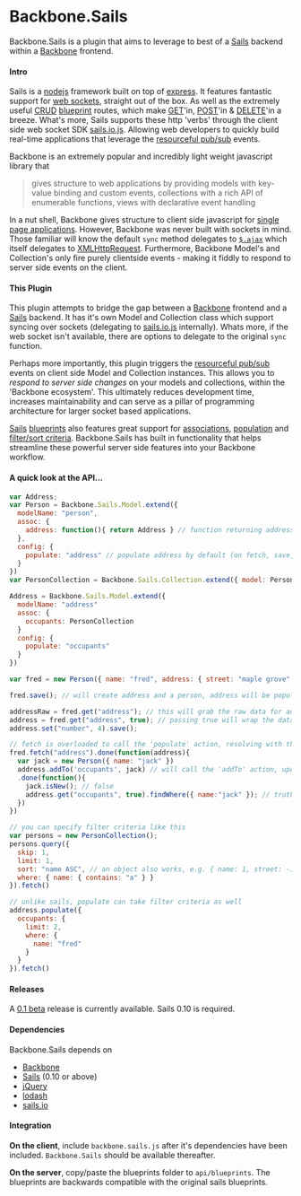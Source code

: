 Backbone.Sails
==============

Backbone.Sails is a plugin that aims to leverage to best of a [Sails](http://sailsjs.org/#/) backend within a [Backbone](http://backbonejs.org/#) frontend.

#### Intro

Sails is a [nodejs](http://nodejs.org/) framework built on top of [express](http://expressjs.com/). It features fantastic support for [web sockets](https://developer.mozilla.org/en-US/docs/WebSockets), straight out of the box. As well as the extremely useful [CRUD](http://en.wikipedia.org/wiki/Create,_read,_update_and_delete) [blueprint](http://sailsjs.org/#/documentation/reference/blueprint-api) routes, which make [GET](http://en.wikipedia.org/wiki/Hypertext_Transfer_Protocol#Request_methods)'in, [POST](http://en.wikipedia.org/wiki/Hypertext_Transfer_Protocol#Request_methods)'in & [DELETE](http://en.wikipedia.org/wiki/Hypertext_Transfer_Protocol#Request_methods)'in a breeze. What's more, Sails supports these http 'verbs' through the client side web socket SDK [sails.io.js](https://github.com/balderdashy/sails.io.js). Allowing web developers to quickly build real-time applications that leverage the [resourceful pub/sub](http://sailsjs.org/#/documentation/reference/websockets/resourceful-pubsub) events.

Backbone is an extremely popular and incredibly light weight javascript library that

> gives structure to web applications by providing models with key-value binding and custom events, collections with a rich API of enumerable functions, views with declarative event handling

In a nut shell, Backbone gives structure to client side javascript for [single page applications](http://en.wikipedia.org/wiki/Single-page_application). However, Backbone was never built with sockets in mind. Those familiar will know the default `sync` method delegates to [`$.ajax`](http://api.jquery.com/jQuery.ajax/) which itself delegates to [XMLHttpRequest](https://developer.mozilla.org/en-US/docs/Web/API/XMLHttpRequest). Furthermore, Backbone Model's and Collection's only fire purely clientside events - making it fiddly to respond to server side events on the client.

#### This Plugin

This plugin attempts to bridge the gap between a [Backbone](http://backbonejs.org/#) frontend and a [Sails](http://sailsjs.org/#/) backend. It has it's own Model and Collection class which support syncing over sockets (delegating to [sails.io.js](https://github.com/balderdashy/sails.io.js) internally). Whats more, if the web socket isn't available, there are options to delegate to the original `sync` function.

Perhaps more importantly, this plugin triggers the [resourceful pub/sub](http://sailsjs.org/#/documentation/reference/websockets/resourceful-pubsub) events on client side Model and Collection instances. This allows you to *respond to server side changes* on your models and collections, within the 'Backbone ecosystem'. This ultimately reduces development time, increases maintainability and can serve as a pillar of programming architecture for larger socket based applications.

[Sails](http://sailsjs.org/#/) [blueprints](http://sailsjs.org/#/documentation/reference/blueprint-api) also features great support for [associations](http://sailsjs.org/#/documentation/concepts/ORM/Associations), [population](http://sailsjs.org/#/documentation/reference/blueprint-api/Populate.html) and [filter/sort criteria](http://sailsjs.org/#/documentation/reference/blueprint-api/Find.html). Backbone.Sails has built in functionality that helps streamline these powerful server side features into your Backbone workflow.

#### A quick look at the API...

```javascript
var Address;
var Person = Backbone.Sails.Model.extend({
  modelName: "person",
  assoc: {
    address: function(){ return Address } // function returning address since circular dependence
  },
  config: {
    populate: "address" // populate address by default (on fetch, save, etc)
  }
})
var PersonCollection = Backbone.Sails.Collection.extend({ model: Person })

Address = Backbone.Sails.Model.extend({
  modelName: "address"
  assoc: {
    occupants: PersonCollection
  }
  config: {
    populate: "occupants"
  }
})

var fred = new Person({ name: "fred", address: { street: "maple grove" } });

fred.save(); // will create address and a person, address will be populated

addressRaw = fred.get("address"); // this will grab the raw data for address (a POJO)
address = fred.get("address", true); // passing true will wrap the data with an Address constructor
address.set("number", 4).save();

// fetch is overloaded to call the 'populate' action, resolving with the address as a model
fred.fetch("address").done(function(address){
  var jack = new Person({ name: "jack" })
  address.addTo('occupants', jack) // will call the 'addTo' action, updating both the address and jack
  .done(function(){
    jack.isNew(); // false
    address.get("occupants", true).findWhere({ name:"jack" }); // truthy (since occupants populated)
  })
})

// you can specify filter criteria like this
var persons = new PersonCollection();
persons.query({
  skip: 1,
  limit: 1,
  sort: "name ASC", // an object also works, e.g. { name: 1, street: -1 }
  where: { name: { contains: "a" } }
}).fetch()

// unlike sails, populate can take filter criteria as well
address.populate({
  occupants: {
    limit: 2,
    where: {
      name: "fred"
    }
  }
}).fetch()
```

#### Releases

A [0.1 beta](https://github.com/iahag001/Backbone.Sails/tree/master/releases/0.1beta) release is currently available. Sails 0.10 is required.

#### Dependencies

Backbone.Sails depends on 

* [Backbone](http://backbonejs.org/#)
* [Sails](http://sailsjs.org/#/) (0.10 or above)
* [jQuery](http://jquery.com/)
* [lodash](https://lodash.com/)
* [sails.io](https://github.com/balderdashy/sails.io.js)

#### Integration

**On the client**, include `backbone.sails.js` after it's dependencies have been included. `Backbone.Sails` should be available thereafter.

**On the server**, copy/paste the blueprints folder to `api/blueprints`. The blueprints are backwards compatible with the original sails blueprints.

